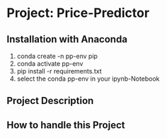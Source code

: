 # Project: Price-Predictor

## Installation with Anaconda

<ol>
    <li>conda create -n pp-env pip</li>
    <li>conda activate pp-env</li>
    <li>pip install -r requirements.txt</li>
    <li>select the conda pp-env in your ipynb-Notebook</li>
</ol>


## Project Description

## How to handle this Project
